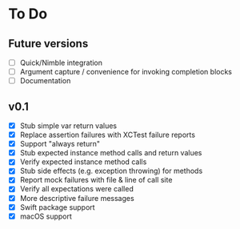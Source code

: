 # To Do

## Future versions
- [ ] Quick/Nimble integration
- [ ] Argument capture / convenience for invoking completion blocks
- [ ] Documentation

## v0.1
- [x] Stub simple var return values
- [x] Replace assertion failures with XCTest failure reports
- [x] Support "always return"
- [x] Stub expected instance method calls and return values
- [x] Verify expected instance method calls
- [x] Stub side effects (e.g. exception throwing) for methods
- [x] Report mock failures with file & line of call site
- [x] Verify all expectations were called
- [x] More descriptive failure messages
- [x] Swift package support
- [x] macOS support
